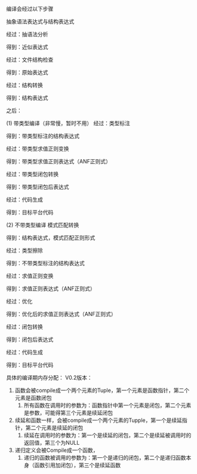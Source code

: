 
编译会经过以下步骤

抽象语法表达式与结构表达式

经过：抽语法分析

得到：近似表达式

经过：文件结构检查

得到：原始表达式

经过：结构转换

得到：结构表达式

之后：

(1) 带类型编译（非常慢，暂时不用）
经过：类型标注

得到：带类型标注的结构表达式

经过：带类型求值正则变换

得到：带类型求值正则表达式（ANF正则式）

经过：带类型闭包转换

得到：带类型闭包后表达式

经过：代码生成

得到：目标平台代码

(2) 不带类型编译
模式匹配转换

得到：结构表达式，模式匹配正则形式

经过：类型擦除

得到：不带类型标注的结构表达式

经过：求值正则变换

得到：求值正则表达式（ANF正则式）

经过：优化

得到：优化后的求值正则表达式（ANF正则式）

经过：闭包转换

得到：闭包后表达式

经过：代码生成

得到：目标平台代码



具体的编译期内存分配：
V0.2版本：

1.  函数会被compile成一个两个元素的Tuple，第一个元素是函数指针，第二个元素是函数闭包
    1.  所有函数在调用时的参数为：函数指针中第一个元素是闭包，第二个元素是参数，可能得第三个元素是续延闭包
2. 续延和函数一样，会被compile成一个两个元素的Tupple，第一个是续延指针，第二个元素是续延的闭包
   1. 续延在调用时的参数为：第一个是续延的闭包，第二个是续延被调用时的返回值，第三个为NULL
3. 递归定义会被Compile成一个函数，
   1. 递归的函数被调用的参数为：第一个是递归的闭包，第二个是递归函数本身（函数引用加闭包），第三个是续延函数
